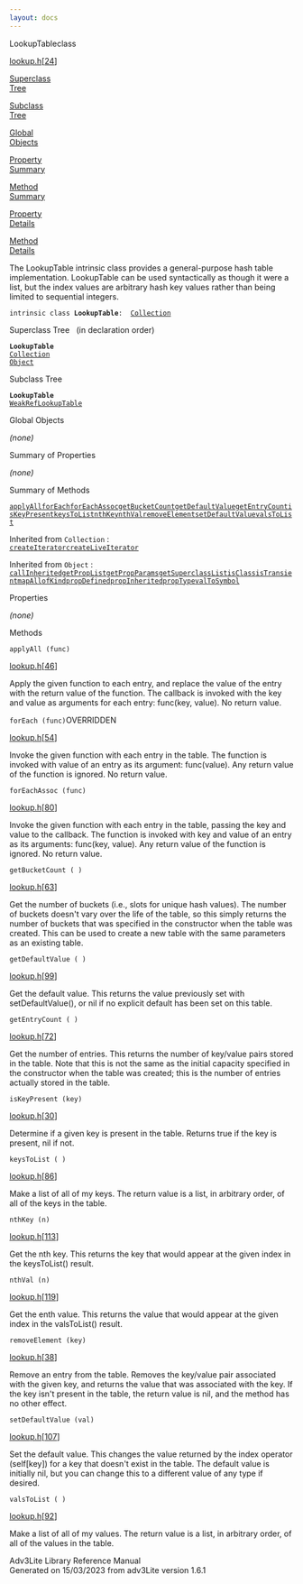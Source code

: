 ```yaml
---
layout: docs
---
```

<span class="title">LookupTable</span><span class="type">class</span>

[lookup.h](../file/lookup.h.html)\[[24](../source/lookup.h.html#24)\]

[Superclass  
Tree](#_SuperClassTree_)

[Subclass  
Tree](#_SubClassTree_)

[Global  
Objects](#_ObjectSummary_)

[Property  
Summary](#_PropSummary_)

[Method  
Summary](#_MethodSummary_)

[Property  
Details](#_Properties_)

[Method  
Details](#_Methods_)



The LookupTable intrinsic class provides a general-purpose hash table
implementation. LookupTable can be used syntactically as though it were
a list, but the index values are arbitrary hash key values rather than
being limited to sequential integers.

`intrinsic class `**`LookupTable`**` :   `[`Collection`](../object/Collection.html)



<span id="_SuperClassTree_"></span>



<span class="hdln">Superclass Tree</span>   (in declaration order)



**`LookupTable`**  
[`Collection`](../object/Collection.html)  
[`Object`](../object/Object.html)  
<span id="_SubClassTree_"></span>



<span class="hdln">Subclass Tree</span>  



**`LookupTable`**  
[`WeakRefLookupTable`](../object/WeakRefLookupTable.html)  
<span id="_ObjectSummary_"></span>



<span class="hdln">Global Objects</span>  



*(none)* <span id="_PropSummary_"></span>



<span class="hdln">Summary of Properties</span>  









*(none)* <span id="_MethodSummary_"></span>



<span class="hdln">Summary of Methods</span>  



[`applyAll`](#applyAll)[`forEach`](#forEach)[`forEachAssoc`](#forEachAssoc)[`getBucketCount`](#getBucketCount)[`getDefaultValue`](#getDefaultValue)[`getEntryCount`](#getEntryCount)[`isKeyPresent`](#isKeyPresent)[`keysToList`](#keysToList)[`nthKey`](#nthKey)[`nthVal`](#nthVal)[`removeElement`](#removeElement)[`setDefaultValue`](#setDefaultValue)[`valsToList`](#valsToList)

Inherited from `Collection` :  
[`createIterator`](../object/Collection.html#createIterator)[`createLiveIterator`](../object/Collection.html#createLiveIterator)

Inherited from `Object` :  
[`callInherited`](../object/Object.html#callInherited)[`getPropList`](../object/Object.html#getPropList)[`getPropParams`](../object/Object.html#getPropParams)[`getSuperclassList`](../object/Object.html#getSuperclassList)[`isClass`](../object/Object.html#isClass)[`isTransient`](../object/Object.html#isTransient)[`mapAll`](../object/Object.html#mapAll)[`ofKind`](../object/Object.html#ofKind)[`propDefined`](../object/Object.html#propDefined)[`propInherited`](../object/Object.html#propInherited)[`propType`](../object/Object.html#propType)[`valToSymbol`](../object/Object.html#valToSymbol)

<span id="_Properties_"></span>



<span class="hdln">Properties</span>  



*(none)* <span id="_Methods_"></span>



<span class="hdln">Methods</span>  



<span id="applyAll"></span>

`applyAll (func)`

[lookup.h](../file/lookup.h.html)\[[46](../source/lookup.h.html#46)\]



Apply the given function to each entry, and replace the value of the
entry with the return value of the function. The callback is invoked
with the key and value as arguments for each entry: func(key, value). No
return value.



<span id="forEach"></span>

`forEach (func)`<span class="rem">OVERRIDDEN</span>

[lookup.h](../file/lookup.h.html)\[[54](../source/lookup.h.html#54)\]



Invoke the given function with each entry in the table. The function is
invoked with value of an entry as its argument: func(value). Any return
value of the function is ignored. No return value.



<span id="forEachAssoc"></span>

`forEachAssoc (func)`

[lookup.h](../file/lookup.h.html)\[[80](../source/lookup.h.html#80)\]



Invoke the given function with each entry in the table, passing the key
and value to the callback. The function is invoked with key and value of
an entry as its arguments: func(key, value). Any return value of the
function is ignored. No return value.



<span id="getBucketCount"></span>

`getBucketCount ( )`

[lookup.h](../file/lookup.h.html)\[[63](../source/lookup.h.html#63)\]



Get the number of buckets (i.e., slots for unique hash values). The
number of buckets doesn't vary over the life of the table, so this
simply returns the number of buckets that was specified in the
constructor when the table was created. This can be used to create a new
table with the same parameters as an existing table.



<span id="getDefaultValue"></span>

`getDefaultValue ( )`

[lookup.h](../file/lookup.h.html)\[[99](../source/lookup.h.html#99)\]



Get the default value. This returns the value previously set with
setDefaultValue(), or nil if no explicit default has been set on this
table.



<span id="getEntryCount"></span>

`getEntryCount ( )`

[lookup.h](../file/lookup.h.html)\[[72](../source/lookup.h.html#72)\]



Get the number of entries. This returns the number of key/value pairs
stored in the table. Note that this is not the same as the initial
capacity specified in the constructor when the table was created; this
is the number of entries actually stored in the table.



<span id="isKeyPresent"></span>

`isKeyPresent (key)`

[lookup.h](../file/lookup.h.html)\[[30](../source/lookup.h.html#30)\]



Determine if a given key is present in the table. Returns true if the
key is present, nil if not.



<span id="keysToList"></span>

`keysToList ( )`

[lookup.h](../file/lookup.h.html)\[[86](../source/lookup.h.html#86)\]



Make a list of all of my keys. The return value is a list, in arbitrary
order, of all of the keys in the table.



<span id="nthKey"></span>

`nthKey (n)`

[lookup.h](../file/lookup.h.html)\[[113](../source/lookup.h.html#113)\]



Get the nth key. This returns the key that would appear at the given
index in the keysToList() result.



<span id="nthVal"></span>

`nthVal (n)`

[lookup.h](../file/lookup.h.html)\[[119](../source/lookup.h.html#119)\]



Get the enth value. This returns the value that would appear at the
given index in the valsToList() result.



<span id="removeElement"></span>

`removeElement (key)`

[lookup.h](../file/lookup.h.html)\[[38](../source/lookup.h.html#38)\]



Remove an entry from the table. Removes the key/value pair associated
with the given key, and returns the value that was associated with the
key. If the key isn't present in the table, the return value is nil, and
the method has no other effect.



<span id="setDefaultValue"></span>

`setDefaultValue (val)`

[lookup.h](../file/lookup.h.html)\[[107](../source/lookup.h.html#107)\]



Set the default value. This changes the value returned by the index
operator (self\[key\]) for a key that doesn't exist in the table. The
default value is initially nil, but you can change this to a different
value of any type if desired.



<span id="valsToList"></span>

`valsToList ( )`

[lookup.h](../file/lookup.h.html)\[[92](../source/lookup.h.html#92)\]



Make a list of all of my values. The return value is a list, in
arbitrary order, of all of the values in the table.





Adv3Lite Library Reference Manual  
Generated on 15/03/2023 from adv3Lite version 1.6.1


